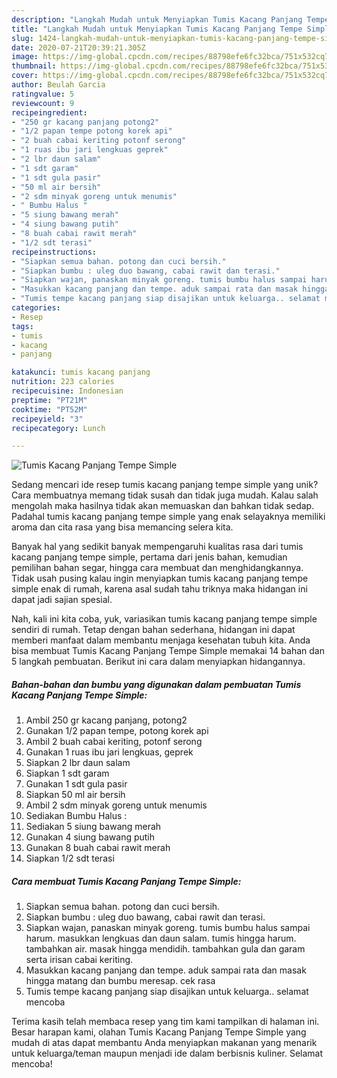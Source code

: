 ```yaml
---
description: "Langkah Mudah untuk Menyiapkan Tumis Kacang Panjang Tempe Simple, Enak"
title: "Langkah Mudah untuk Menyiapkan Tumis Kacang Panjang Tempe Simple, Enak"
slug: 1424-langkah-mudah-untuk-menyiapkan-tumis-kacang-panjang-tempe-simple-enak
date: 2020-07-21T20:39:21.305Z
image: https://img-global.cpcdn.com/recipes/88798efe6fc32bca/751x532cq70/tumis-kacang-panjang-tempe-simple-foto-resep-utama.jpg
thumbnail: https://img-global.cpcdn.com/recipes/88798efe6fc32bca/751x532cq70/tumis-kacang-panjang-tempe-simple-foto-resep-utama.jpg
cover: https://img-global.cpcdn.com/recipes/88798efe6fc32bca/751x532cq70/tumis-kacang-panjang-tempe-simple-foto-resep-utama.jpg
author: Beulah Garcia
ratingvalue: 5
reviewcount: 9
recipeingredient:
- "250 gr kacang panjang potong2"
- "1/2 papan tempe potong korek api"
- "2 buah cabai keriting potonf serong"
- "1 ruas ibu jari lengkuas geprek"
- "2 lbr daun salam"
- "1 sdt garam"
- "1 sdt gula pasir"
- "50 ml air bersih"
- "2 sdm minyak goreng untuk menumis"
- " Bumbu Halus "
- "5 siung bawang merah"
- "4 siung bawang putih"
- "8 buah cabai rawit merah"
- "1/2 sdt terasi"
recipeinstructions:
- "Siapkan semua bahan. potong dan cuci bersih."
- "Siapkan bumbu : uleg duo bawang, cabai rawit dan terasi."
- "Siapkan wajan, panaskan minyak goreng. tumis bumbu halus sampai harum. masukkan lengkuas dan daun salam. tumis hingga harum. tambahkan air. masak hingga mendidih. tambahkan gula dan garam serta irisan cabai keriting."
- "Masukkan kacang panjang dan tempe. aduk sampai rata dan masak hingga matang dan bumbu meresap. cek rasa"
- "Tumis tempe kacang panjang siap disajikan untuk keluarga.. selamat mencoba"
categories:
- Resep
tags:
- tumis
- kacang
- panjang

katakunci: tumis kacang panjang 
nutrition: 223 calories
recipecuisine: Indonesian
preptime: "PT21M"
cooktime: "PT52M"
recipeyield: "3"
recipecategory: Lunch

---
```



![Tumis Kacang Panjang Tempe Simple](https://img-global.cpcdn.com/recipes/88798efe6fc32bca/751x532cq70/tumis-kacang-panjang-tempe-simple-foto-resep-utama.jpg)

Sedang mencari ide resep tumis kacang panjang tempe simple yang unik? Cara membuatnya memang tidak susah dan tidak juga mudah. Kalau salah mengolah maka hasilnya tidak akan memuaskan dan bahkan tidak sedap. Padahal tumis kacang panjang tempe simple yang enak selayaknya memiliki aroma dan cita rasa yang bisa memancing selera kita.

Banyak hal yang sedikit banyak mempengaruhi kualitas rasa dari tumis kacang panjang tempe simple, pertama dari jenis bahan, kemudian pemilihan bahan segar, hingga cara membuat dan menghidangkannya. Tidak usah pusing kalau ingin menyiapkan tumis kacang panjang tempe simple enak di rumah, karena asal sudah tahu triknya maka hidangan ini dapat jadi sajian spesial.




Nah, kali ini kita coba, yuk, variasikan tumis kacang panjang tempe simple sendiri di rumah. Tetap dengan bahan sederhana, hidangan ini dapat memberi manfaat dalam membantu menjaga kesehatan tubuh kita. Anda bisa membuat Tumis Kacang Panjang Tempe Simple memakai 14 bahan dan 5 langkah pembuatan. Berikut ini cara dalam menyiapkan hidangannya.

<!--inarticleads1-->

##### Bahan-bahan dan bumbu yang digunakan dalam pembuatan Tumis Kacang Panjang Tempe Simple:

1. Ambil 250 gr kacang panjang, potong2
1. Gunakan 1/2 papan tempe, potong korek api
1. Ambil 2 buah cabai keriting, potonf serong
1. Gunakan 1 ruas ibu jari lengkuas, geprek
1. Siapkan 2 lbr daun salam
1. Siapkan 1 sdt garam
1. Gunakan 1 sdt gula pasir
1. Siapkan 50 ml air bersih
1. Ambil 2 sdm minyak goreng untuk menumis
1. Sediakan  Bumbu Halus :
1. Sediakan 5 siung bawang merah
1. Gunakan 4 siung bawang putih
1. Gunakan 8 buah cabai rawit merah
1. Siapkan 1/2 sdt terasi




<!--inarticleads2-->

##### Cara membuat Tumis Kacang Panjang Tempe Simple:

1. Siapkan semua bahan. potong dan cuci bersih.
1. Siapkan bumbu : uleg duo bawang, cabai rawit dan terasi.
1. Siapkan wajan, panaskan minyak goreng. tumis bumbu halus sampai harum. masukkan lengkuas dan daun salam. tumis hingga harum. tambahkan air. masak hingga mendidih. tambahkan gula dan garam serta irisan cabai keriting.
1. Masukkan kacang panjang dan tempe. aduk sampai rata dan masak hingga matang dan bumbu meresap. cek rasa
1. Tumis tempe kacang panjang siap disajikan untuk keluarga.. selamat mencoba




Terima kasih telah membaca resep yang tim kami tampilkan di halaman ini. Besar harapan kami, olahan Tumis Kacang Panjang Tempe Simple yang mudah di atas dapat membantu Anda menyiapkan makanan yang menarik untuk keluarga/teman maupun menjadi ide dalam berbisnis kuliner. Selamat mencoba!
